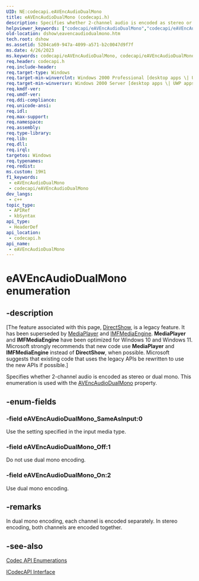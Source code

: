 ```yaml
---
UID: NE:codecapi.eAVEncAudioDualMono
title: eAVEncAudioDualMono (codecapi.h)
description: Specifies whether 2-channel audio is encoded as stereo or dual mono. This enumeration is used with the AVEncAudioDualMono property.
helpviewer_keywords: ["codecapi/eAVEncAudioDualMono","codecapi/eAVEncAudioDualMono_Off","codecapi/eAVEncAudioDualMono_On","codecapi/eAVEncAudioDualMono_SameAsInput","dshow.eavencaudiodualmono","eAVEncAudioDualMono","eAVEncAudioDualMono enumeration [DirectShow]","eAVEncAudioDualMonoEnumeration","eAVEncAudioDualMono_Off","eAVEncAudioDualMono_On","eAVEncAudioDualMono_SameAsInput"]
old-location: dshow\eavencaudiodualmono.htm
tech.root: dshow
ms.assetid: 5204ca69-947a-4099-a571-b2c0047d9f7f
ms.date: 4/26/2023
ms.keywords: codecapi/eAVEncAudioDualMono, codecapi/eAVEncAudioDualMono_Off, codecapi/eAVEncAudioDualMono_On, codecapi/eAVEncAudioDualMono_SameAsInput, dshow.eavencaudiodualmono, eAVEncAudioDualMono, eAVEncAudioDualMono enumeration [DirectShow], eAVEncAudioDualMonoEnumeration, eAVEncAudioDualMono_Off, eAVEncAudioDualMono_On, eAVEncAudioDualMono_SameAsInput
req.header: codecapi.h
req.include-header: 
req.target-type: Windows
req.target-min-winverclnt: Windows 2000 Professional [desktop apps \| UWP apps]
req.target-min-winversvr: Windows 2000 Server [desktop apps \| UWP apps]
req.kmdf-ver: 
req.umdf-ver: 
req.ddi-compliance: 
req.unicode-ansi: 
req.idl: 
req.max-support: 
req.namespace: 
req.assembly: 
req.type-library: 
req.lib: 
req.dll: 
req.irql: 
targetos: Windows
req.typenames: 
req.redist: 
ms.custom: 19H1
f1_keywords:
 - eAVEncAudioDualMono
 - codecapi/eAVEncAudioDualMono
dev_langs:
 - c++
topic_type:
 - APIRef
 - kbSyntax
api_type:
 - HeaderDef
api_location:
 - codecapi.h
api_name:
 - eAVEncAudioDualMono
---
```


# eAVEncAudioDualMono enumeration


## -description

\[The feature associated with this page, [DirectShow](/windows/win32/directshow/directshow), is a legacy feature. It has been superseded by [MediaPlayer](/uwp/api/Windows.Media.Playback.MediaPlayer) and [IMFMediaEngine](/windows/win32/api/mfmediaengine/nn-mfmediaengine-imfmediaengine). **MediaPlayer** and **IMFMediaEngine** have been optimized for Windows 10 and Windows 11. Microsoft strongly recommends that new code use **MediaPlayer** and **IMFMediaEngine** instead of **DirectShow**, when possible. Microsoft suggests that existing code that uses the legacy APIs be rewritten to use the new APIs if possible.\]

Specifies whether 2-channel audio is encoded as stereo or dual mono. This enumeration is used with the <a href="/windows/desktop/DirectShow/avencaudiodualmono-property">AVEncAudioDualMono</a> property.

## -enum-fields

### -field eAVEncAudioDualMono_SameAsInput:0

Use the setting specified in the input media type.

### -field eAVEncAudioDualMono_Off:1

Do not use dual mono encoding.

### -field eAVEncAudioDualMono_On:2   

Use dual mono encoding.

## -remarks

In dual mono encoding, each channel is encoded separately. In stereo encoding, both channels are encoded together.

## -see-also

<a href="/windows/desktop/DirectShow/codec-api-enumerations">Codec API Enumerations</a>



<a href="/windows/desktop/api/strmif/nn-strmif-icodecapi">ICodecAPI Interface</a>

